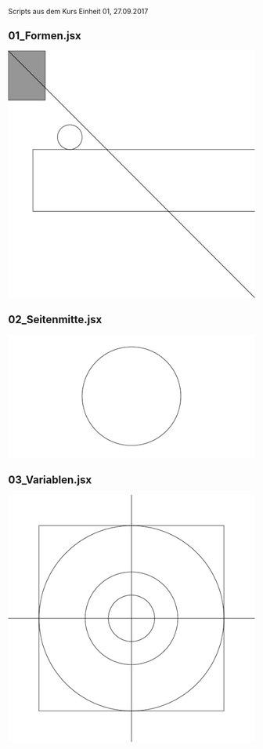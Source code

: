 Scripts aus dem Kurs
Einheit 01, 27.09.2017

## 01_Formen.jsx
![01_Formen.jsx](Material/Bilder/Kurs/2017/01/01_Formen.jpg)

## 02_Seitenmitte.jsx
![02_Seitenmitte.jsx](Material/Bilder/Kurs/2017/01/02_Seitenmitte.jpg)

## 03_Variablen.jsx
![03_Variablen.jsx](Material/Bilder/Kurs/2017/01/03_Variablen.jpg)